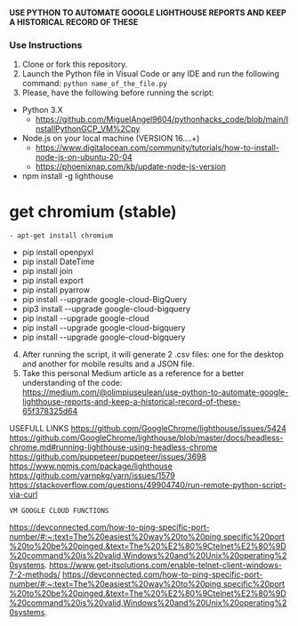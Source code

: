 #### USE PYTHON TO AUTOMATE GOOGLE LIGHTHOUSE REPORTS AND KEEP A HISTORICAL RECORD OF THESE


### Use Instructions ###

1. Clone or fork this repository.
2. Launch the Python file in Visual Code or any IDE and run the following command: `python name_of_the_file.py`
3. Please, have the following before running the script:

* Python 3.X
    - https://github.com/MiguelAngel9604/pythonhacks_code/blob/main/InstallPythonGCP_VM%2Cpy
* Node.js on your local machine (VERSION 16....+)
    - https://www.digitalocean.com/community/tutorials/how-to-install-node-js-on-ubuntu-20-04
    - https://phoenixnap.com/kb/update-node-js-version
* npm install -g lighthouse
# get chromium (stable)
    - apt-get install chromium
* pip install openpyxl
* pip install DateTime
* pip install join
* pip install export
* pip install pyarrow
* pip install --upgrade google-cloud-BigQuery
* pip3 install --upgrade google-cloud-bigquery
* pip install --upgrade google-cloud
* pip install --upgrade google-cloud-bigquery
* pip install --upgrade google-cloud-bigquery


4. After running the script, it will generate 2 .csv files: one for the desktop and another for mobile results and a JSON file.
5. Take this personal Medium article as a reference for a better understanding of the code: <br>https://medium.com/@olimpiuseulean/use-python-to-automate-google-lighthouse-reports-and-keep-a-historical-record-of-these-65f378325d64

USEFULL LINKS
https://github.com/GoogleChrome/lighthouse/issues/5424
https://github.com/GoogleChrome/lighthouse/blob/master/docs/headless-chrome.md#running-lighthouse-using-headless-chrome
https://github.com/puppeteer/puppeteer/issues/3698
https://www.npmjs.com/package/lighthouse
https://github.com/yarnpkg/yarn/issues/1579
https://stackoverflow.com/questions/49904740/run-remote-python-script-via-curl

    VM GOOGLE CLOUD FUNCTIONS
https://devconnected.com/how-to-ping-specific-port-number/#:~:text=The%20easiest%20way%20to%20ping,specific%20port%20to%20be%20pinged.&text=The%20%E2%80%9Ctelnet%E2%80%9D%20command%20is%20valid,Windows%20and%20Unix%20operating%20systems.
https://www.get-itsolutions.com/enable-telnet-client-windows-7-2-methods/
https://devconnected.com/how-to-ping-specific-port-number/#:~:text=The%20easiest%20way%20to%20ping,specific%20port%20to%20be%20pinged.&text=The%20%E2%80%9Ctelnet%E2%80%9D%20command%20is%20valid,Windows%20and%20Unix%20operating%20systems.